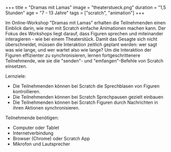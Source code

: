 +++
title = "Dramas mit Lamas"
image = "theaterstueck.png"
duration = "1,5 Stunden"
age = "7 - 13 Jahre"
tags = ["scratch", "animation"]
+++

Im Online-Workshop "Dramas mit Lamas" erhalten die Teilnehmenden einen Einblick darin, 
wie man mit Scratch einfache Animationen machen kann. 
Der Fokus des Workshops liegt darauf, dass Figuren sprechen und miteinander interagieren - wie bei einem Theaterstück.
Damit das Gesagte sich nicht überschneidet, müssen die Interaktion zeitlich geplant werden: 
wer sagt was wie lange, und wer wartet also wie lange?
Um die Interaktion der Figuren effizienter zu synchronisieren, lernen fortgeschrittenere Teilnehmende, 
wie sie die "senden"- und "emfangen"-Befehle von Scratch einsetzen.

Lernziele:
* Die Teilnehmenden können bei Scratch die Sprechblasen von Figuren kontrollieren.
* Die Teilnehmenden können bei Scratch Sprechpausen gezielt einbauen
* Die Teilnehmenden können bei Scratch Figuren durch Nachrichten in ihren Aktionen synchronisieren.

Teilnehmende benötigen:
* Computer oder Tablet
* Internetverbindung
* Browser (Chrome) oder Scratch App
* Mikrofon und Lautsprecher